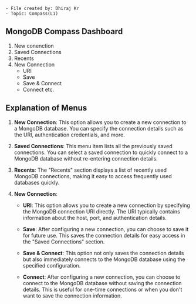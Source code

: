 ```
- File created by: Dhiraj Kr
- Topic: Compass(L1)
```

## MongoDB Compass Dashboard
1. New conenction
2. Saved Connections
3. Recents
4. New Connection
    - URI
    - Save
    - Save & Connect
    - Connect
etc.



## Explanation of Menus

1. **New Connection**: This option allows you to create a new connection to a MongoDB database. You can specify the connection details such as the URI, authentication credentials, and more.

2. **Saved Connections**: This menu item lists all the previously saved connections. You can select a saved connection to quickly connect to a MongoDB database without re-entering connection details.

3. **Recents**: The "Recents" section displays a list of recently used MongoDB connections, making it easy to access frequently used databases quickly.

4. **New Connection**:
   - **URI**: This option allows you to create a new connection by specifying the MongoDB connection URI directly. The URI typically contains information about the host, port, and authentication details.

   - **Save**: After configuring a new connection, you can choose to save it for future use. This saves the connection details for easy access in the "Saved Connections" section.

   - **Save & Connect**: This option not only saves the connection details but also immediately connects to the MongoDB database using the specified configuration.

   - **Connect**: After configuring a new connection, you can choose to connect to the MongoDB database without saving the connection details. This is useful for one-time connections or when you don't want to save the connection information.